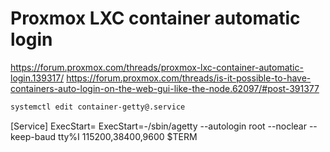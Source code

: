 # Proxmox LXC container automatic login
https://forum.proxmox.com/threads/proxmox-lxc-container-automatic-login.139317/
https://forum.proxmox.com/threads/is-it-possible-to-have-containers-auto-login-on-the-web-gui-like-the-node.62097/#post-391377

```sh
systemctl edit container-getty@.service
```

[Service]
ExecStart=
ExecStart=-/sbin/agetty --autologin root --noclear --keep-baud tty%I 115200,38400,9600 $TERM